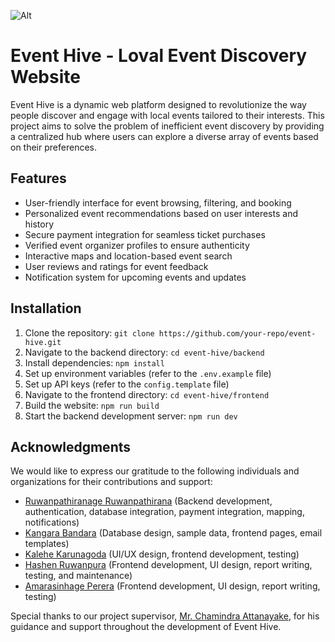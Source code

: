 ![Alt](https://repobeats.axiom.co/api/embed/150fb164e2ac3a0d83f8f2e0aaa4652f3a15f58a.svg "Repobeats analytics image")

# Event Hive - Loval Event Discovery Website

Event Hive is a dynamic web platform designed to revolutionize the way people discover and engage with local events tailored to their interests. This project aims to solve the problem of inefficient event discovery by providing a centralized hub where users can explore a diverse array of events based on their preferences.

## Features

- User-friendly interface for event browsing, filtering, and booking
- Personalized event recommendations based on user interests and history
- Secure payment integration for seamless ticket purchases
- Verified event organizer profiles to ensure authenticity
- Interactive maps and location-based event search
- User reviews and ratings for event feedback
- Notification system for upcoming events and updates

## Installation

1. Clone the repository: `git clone https://github.com/your-repo/event-hive.git`
2. Navigate to the backend directory: `cd event-hive/backend`
3. Install dependencies: `npm install`
4. Set up environment variables (refer to the `.env.example` file)
5. Set up API keys (refer to the `config.template` file)
6. Navigate to the frontend directory: `cd event-hive/frontend`
7. Build the website: `npm run build`
8. Start the backend development server: `npm run dev`


## Acknowledgments

We would like to express our gratitude to the following individuals and organizations for their contributions and support:

- [Ruwanpathiranage Ruwanpathirana](https://github.com/isira-adithya) (Backend development, authentication, database integration, payment integration, mapping, notifications)
- [Kangara Bandara](https://github.com/ThiyaraBandara) (Database design, sample data, frontend pages, email templates)
- [Kalehe Karunagoda](https://github.com/KPSBKarunagoda) (UI/UX design, frontend development, testing)
- [Hashen Ruwanpura](https://github.com/hashen-ruwanpura) (Frontend development, UI design, report writing, testing, and maintenance)
- [Amarasinhage Perera](https://github.com/Nesithp-Perera) (Frontend development, UI design, report writing, testing)

Special thanks to our project supervisor, [Mr. Chamindra Attanayake](https://www.nsbm.ac.lk/staff/mr-chamindra-attanayake/), for his guidance and support throughout the development of Event Hive.
